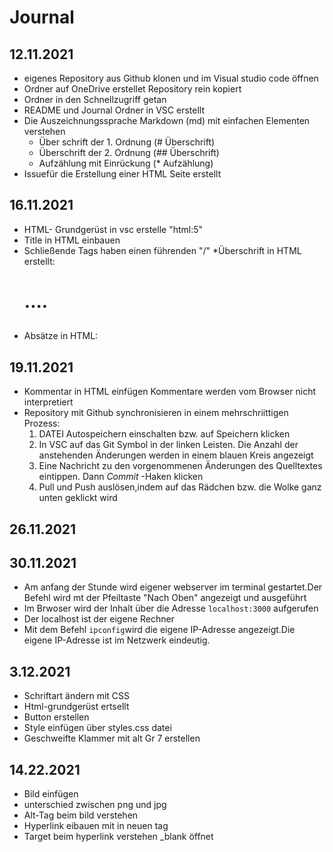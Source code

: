 # Journal

## 12.11.2021
* eigenes Repository aus Github klonen und im Visual studio code öffnen
* Ordner auf OneDrive erstellet Repository rein kopiert
* Ordner in den Schnellzugriff getan
* README und Journal Ordner in VSC erstellt
* Die Auszeichnungssprache Markdown (md) mit einfachen Elementen verstehen
    * Über schrift der 1. Ordnung (# Überschrift)
    * Überschrift der 2. Ordnung (## Überschrift)
    * Aufzählung mit Einrückung (* Aufzählung)
* Issuefür die Erstellung einer HTML Seite erstellt


## 16.11.2021

* HTML- Grundgerüst in vsc erstelle "html:5"
* Title in HTML einbauen
* Schließende Tags haben einen führenden "/"
*Überschrift in HTML erstellt: <h1>....<h2>
* Absätze in HTML: <p>


## 19.11.2021
* Kommentar in HTML einfügen <!--Ich bin cool--> Kommentare werden vom Browser nicht interpretiert
* Repository mit Github synchronisieren in einem mehrschriittigen Prozess:
    1. DATEI Autospeichern einschalten bzw. auf Speichern klicken
    2. In VSC auf das Git Symbol in der linken Leisten. Die Anzahl der
     anstehenden Änderungen werden in einem blauen Kreis angezeigt
    3. Eine Nachricht zu den vorgenommenen Änderungen des Quelltextes eintippen. Dann *Commit* -Haken klicken
    4. Pull und Push auslösen,indem auf das Rädchen bzw. die Wolke ganz unten geklickt wird


## 26.11.2021

## 30.11.2021
* Am anfang der Stunde wird eigener webserver im terminal gestartet.Der Befehl
wird mt der Pfeiltaste "Nach Oben" angezeigt und ausgeführt
* Im Brwoser wird der Inhalt über die Adresse ````localhost:3000```` aufgerufen
* Der localhost ist der eigene Rechner
* Mit dem Befehl ````ipconfig````wird die eigene IP-Adresse angezeigt.Die eigene
IP-Adresse ist im Netzwerk eindeutig.


## 3.12.2021
* Schriftart ändern mit CSS 
* Html-grundgerüst ertsellt
* Button erstellen
* Style einfügen über styles.css datei
* Geschweifte Klammer mit alt Gr 7 erstellen

## 14.22.2021
 * Bild einfügen
 * unterschied zwischen png und jpg
 * Alt-Tag beim bild verstehen 
 * Hyperlink eibauen mit <a href....><a> in neuen tag
 * Target beim hyperlink verstehen _blank öffnet